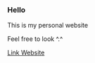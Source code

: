 ### Hello

This is my personal website

Feel free to look ^.^

[Link Website](https://yanuarac.me/)
